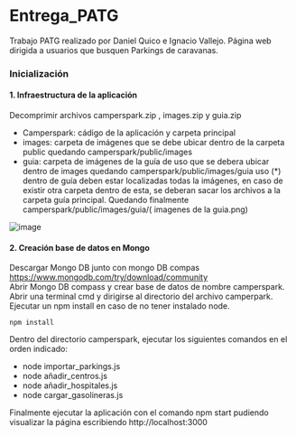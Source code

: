 # Entrega_PATG
Trabajo PATG realizado por Daniel Quico e Ignacio Vallejo. Página web dirigida a usuarios que busquen Parkings de caravanas.

### Inicialización 
#### 1. Infraestructura de la aplicación 
Decomprimir archivos camperspark.zip , images.zip y guia.zip  
 - Camperspark: cádigo de la aplicación y carpeta principal  
 - images: carpeta de imágenes que se debe ubicar dentro de la carpeta public quedando camperspark/public/images  
 - guia: carpeta de imágenes de la guía de uso que se debera ubicar dentro de images  quedando camperspark/public/images/guia uso (*) dentro de guía deben estar localizadas todas la imágenes, en caso de existir otra carpeta dentro de esta, se deberan sacar los archivos a la carpeta guía principal. Quedando finalmente camperspark/public/images/guia/( imagenes de la guia.png)  

![image](https://github.com/user-attachments/assets/0f9f34f0-f027-46f7-ac3c-96eb4acde68a)



#### 2. Creación base de datos en Mongo 

Descargar Mongo DB junto con mongo DB compas https://www.mongodb.com/try/download/community  
Abrir Mongo DB compass y crear base de datos de nombre camperspark.  
Abrir una terminal cmd y dirigirse al directorio del archivo camperpark.  
Ejecutar un npm install en caso de no tener instalado node.   
```
npm install
```  
Dentro del directorio camperspark, ejecutar los siguientes comandos en el orden indicado:  
 - node importar_parkings.js  
 - node añadir_centros.js  
 - node añadir_hospitales.js
 - node cargar_gasolineras.js

Finalmente ejecutar la aplicación con el comando npm start pudiendo visualizar la página escribiendo http://localhost:3000


